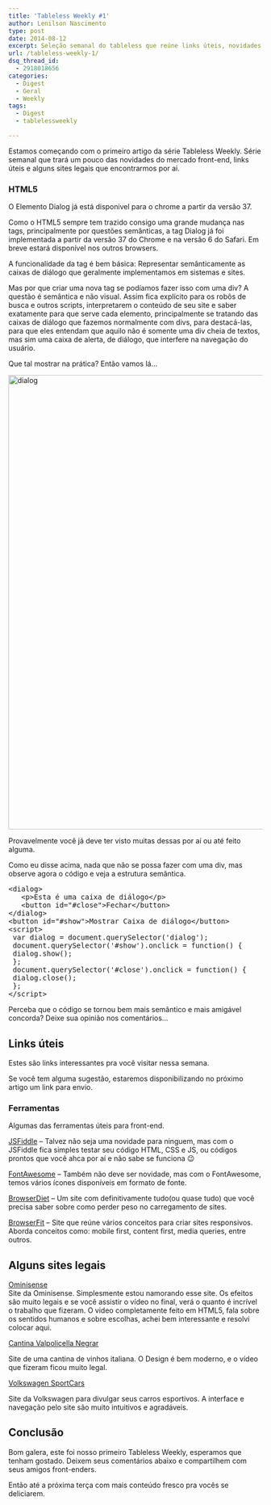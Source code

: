 ```yaml
---
title: 'Tableless Weekly #1'
author: Lenilson Nascimento
type: post
date: 2014-08-12
excerpt: Seleção semanal do tableless que reúne links úteis, novidades no mercado front end e alguns sites bem legais.
url: /tableless-weekly-1/
dsq_thread_id:
  - 2918018656
categories:
  - Digest
  - Geral
  - Weekly
tags:
  - Digest
  - tablelessweekly

---
```

Estamos começando com o primeiro artigo da série Tableless Weekly. Série semanal que trará um pouco das novidades do mercado front-end, links úteis e alguns sites legais que encontrarmos por ai.

### HTML5

O Elemento Dialog já está disponivel para o chrome a partir da versão 37.

Como o HTML5 sempre tem trazido consigo uma grande mudança nas tags, principalmente por questões semânticas, a tag Dialog já foi implementada a partir da versão 37 do Chrome e na versão 6 do Safari. Em breve estará disponível nos outros browsers.

A funcionalidade da tag é bem básica: Representar semânticamente as caixas de diálogo que geralmente implementamos em sistemas e sites.

Mas por que criar uma nova tag se podíamos fazer isso com uma div? A questão é semântica e não visual. Assim fica explícito para os robôs de busca e outros scripts, interpretarem o conteúdo de seu site e saber exatamente para que serve cada elemento, principalmente se tratando das caixas de diálogo que fazemos normalmente com divs, para destacá-las, para que eles entendam que aquilo não é somente uma div cheia de textos, mas sim uma caixa de alerta, de diálogo, que interfere na navegação do usuário.

Que tal mostrar na prática? Então vamos lá&#8230;

<img class="alignnone size-full wp-image-43803" src="http://tableless.com.br/wp-content/uploads/2014/08/dialog.png" alt="dialog" width="1844" height="900" srcset="uploads/2014/08/dialog.png 1844w, uploads/2014/08/dialog-265x129.png 265w, uploads/2014/08/dialog-400x195.png 400w" sizes="(max-width: 1844px) 100vw, 1844px" />
  
Provavelmente você já deve ter visto muitas dessas por aí ou até feito alguma.

Como eu disse acima, nada que não se possa fazer com uma div, mas observe agora o código e veja a estrutura semântica.

<pre>&lt;dialog&gt;
   &lt;p&gt;Esta é uma caixa de diálogo&lt;/p&gt;
   &lt;button id="#close"&gt;Fechar&lt;/button&gt;
&lt;/dialog&gt;
&lt;button id="#show"&gt;Mostrar Caixa de diálogo&lt;/button&gt;
&lt;script&gt;
 var dialog = document.querySelector('dialog');
 document.querySelector('#show').onclick = function() {
 dialog.show();
 };
 document.querySelector('#close').onclick = function() {
 dialog.close();
 };
&lt;/script&gt;</pre>

Perceba que o código se tornou bem mais semântico e mais amigável concorda? Deixe sua opinião nos comentários&#8230;

## Links úteis

Estes são links interessantes pra você visitar nessa semana.

Se você tem alguma sugestão, estaremos disponibilizando no próximo artigo um link para envio.

### Ferramentas

Algumas das ferramentas úteis para front-end.

<a href="http://jsfiddle.net/" target="_blank">JSFiddle</a> &#8211; Talvez não seja uma novidade para ninguem, mas com o JSFiddle fica simples testar seu código HTML, CSS e JS, ou códigos prontos que você ahca por aí e não sabe se funciona 😉
  
<a href="http://fortawesome.github.io/Font-Awesome/" target="_blank">FontAwesome</a> &#8211; Também não deve ser novidade, mas com o FontAwesome, temos vários ícones disponíveis em formato de fonte.
  
<a title="BrowserDiet" href="http://browserdiet.com/pt/" target="_blank">BrowserDiet</a> &#8211; Um site com definitivamente tudo(ou quase tudo) que você precisa saber sobre como perder peso no carregamento de sites.
  
<a title="BrowserFit" href="http://browserfit.github.io/" target="_blank">BrowserFit</a> &#8211; Site que reúne vários conceitos para criar sites responsivos. Aborda conceitos como: mobile first, content first, media queries, entre outros.

## Alguns sites legais

[Ominisense][1]<span style="text-decoration: underline"><br /> </span>Site da Ominisense. Simplesmente estou namorando esse site. Os efeitos são muito legais e se você assistir o vídeo no final, verá o quanto é incrível o trabalho que fizeram. O video completamente feito em HTML5, fala sobre os sentidos humanos e sobre escolhas, achei bem interessante e resolvi colocar aqui.

<a title="Cantina Volpolicella Negrar" href="http://www.cantinanegrar.it/" target="_blank">Cantina Valpolicella Negrar</a>
  
Site de uma cantina de vinhos italiana. O Design é bem moderno, e o vídeo que fizeram ficou muito legal.

<a title="Volkswagen SportCars" href="http://volkswagen-sportscars.fr/" target="_blank">Volkswagen SportCars</a>
  
Site da Volkswagen para divulgar seus carros esportivos. A interface e navegação pelo site são muito intuitivos e agradáveis.

## Conclusão

Bom galera, este foi nosso primeiro Tableless Weekly, esperamos que tenham gostado. Deixem seus comentários abaixo e compartilhem com seus amigos front-enders.

Então até a próxima terça com mais conteúdo fresco pra vocês se deliciarem.

 [1]: http://omnisense.net/